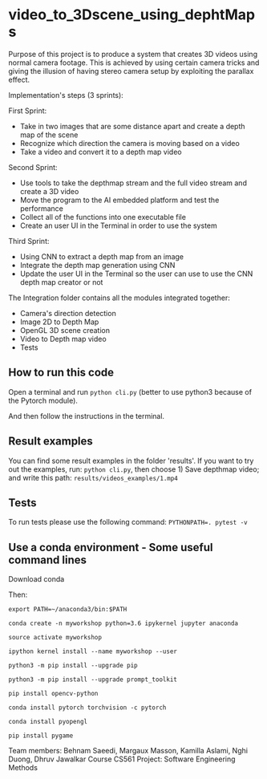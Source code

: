 # video_to_3Dscene_using_dephtMaps
Purpose of this project is to produce a system that creates 3D videos using normal camera footage.
This is achieved by using certain camera tricks and giving the illusion of having stereo camera setup by exploiting the parallax effect. 

Implementation's steps (3 sprints): 

First Sprint:
- Take in two images that are some distance apart and create a depth map of the scene
- Recognize which direction the camera is moving based on a video
- Take a video and convert it to a depth map video

Second Sprint:
- Use tools to take the depthmap stream and the full video stream and create a 3D video
- Move the program to the AI embedded platform and test the performance
- Collect all of the functions into one executable file 
- Create an user UI in the Terminal in order to use the system

Third Sprint:
- Using CNN to extract a depth map from an image
- Integrate the depth map generation using CNN
- Update the user UI in the Terminal so the user can use to use the CNN depth map creator or not

The Integration folder contains all the modules integrated together: 
- Camera's direction detection 
- Image 2D to Depth Map
- OpenGL 3D scene creation
- Video to Depth map video
- Tests

## How to run this code

Open a terminal and run `python cli.py` (better to use python3 because of the Pytorch module).

And then follow the instructions in the terminal.

## Result examples

You can find some result examples in the folder 'results'. 
If you want to try out the examples, run: 
`python cli.py`, then choose 1) Save depthmap video; and write this path: `results/videos_examples/1.mp4`

## Tests

To run tests please use the following command:
`PYTHONPATH=. pytest -v`

## Use a conda environment - Some useful command lines

Download conda

Then: 

`export PATH=~/anaconda3/bin:$PATH`

`conda create -n myworkshop python=3.6 ipykernel jupyter anaconda`

`source activate myworkshop`

`ipython kernel install --name myworkshop --user`

`python3 -m pip install --upgrade pip`

`python3 -m pip install --upgrade prompt_toolkit`

`pip install opencv-python`

`conda install pytorch torchvision -c pytorch`

`conda install pyopengl`

`pip install pygame`


Team members: Behnam Saeedi, Margaux Masson, Kamilla Aslami, Nghi Duong, Dhruv Jawalkar
Course CS561 Project: Software Engineering Methods
